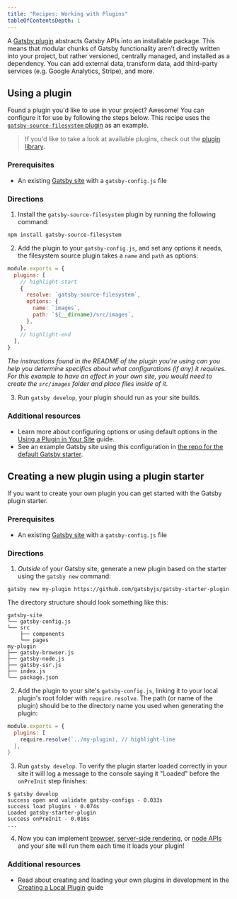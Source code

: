 ```yaml
---
title: "Recipes: Working with Plugins"
tableOfContentsDepth: 1
---
```


A [Gatsby plugin](/docs/what-is-a-plugin/) abstracts Gatsby APIs into an installable package. This means that modular chunks of Gatsby functionality aren’t directly written into your project, but rather versioned, centrally managed, and installed as a dependency. You can add external data, transform data, add third-party services (e.g. Google Analytics, Stripe), and more.

## Using a plugin

Found a plugin you'd like to use in your project? Awesome! You can configure it for use by following the steps below. This recipe uses the [`gatsby-source-filesystem` plugin](/packages/gatsby-source-filesystem/) as an example.

> If you'd like to take a look at available plugins, check out the [plugin library](/plugins).

<EggheadEmbed
  lessonLink="https://egghead.io/lessons/gatsby-install-and-use-a-plugin-in-a-gatsby-site"
  lessonTitle="Install and use a plugin in a Gatsby site"
/>

### Prerequisites

- An existing [Gatsby site](/docs/quick-start/) with a `gatsby-config.js` file

### Directions

1. Install the `gatsby-source-filesystem` plugin by running the following command:

```shell
npm install gatsby-source-filesystem
```

2. Add the plugin to your `gatsby-config.js`, and set any options it needs, the filesystem source plugin takes a `name` and `path` as options:

```javascript:title=gatsby-config.js
module.exports = {
  plugins: [
    // highlight-start
    {
      resolve: `gatsby-source-filesystem`,
      options: {
        name: `images`,
        path: `${__dirname}/src/images`,
      },
    },
    // highlight-end
  ],
}
```

_The instructions found in the README of the plugin you're using can you help you determine specifics about what configurations (if any) it requires. For this example to have an effect in your own site, you would need to create the `src/images` folder and place files inside of it._

3. Run `gatsby develop`, your plugin should run as your site builds.

### Additional resources

- Learn more about configuring options or using default options in the [Using a Plugin in Your Site](/docs/using-a-plugin-in-your-site/) guide.
- See an example Gatsby site using this configuration in [the repo for the default Gatsby starter](https://github.com/gatsbyjs/gatsby-starter-default/blob/master/gatsby-config.js).

## Creating a new plugin using a plugin starter

If you want to create your own plugin you can get started with the Gatsby plugin starter.

<EggheadEmbed
  lessonLink="https://egghead.io/lessons/gatsby-get-started-writing-a-gatsby-plugin-using-the-plugin-starter"
  lessonTitle="Get started writing a Gatsby plugin using the plugin starter"
/>

### Prerequisites

- An existing [Gatsby site](/docs/quick-start/) with a `gatsby-config.js` file

### Directions

1. _Outside_ of your Gatsby site, generate a new plugin based on the starter using the `gatsby new` command:

```shell
gatsby new my-plugin https://github.com/gatsbyjs/gatsby-starter-plugin
```

The directory structure should look something like this:

```text
gatsby-site
└── gatsby-config.js
└── src
    ├── components
    └── pages
my-plugin
├── gatsby-browser.js
├── gatsby-node.js
├── gatsby-ssr.js
├── index.js
└── package.json
```

2. Add the plugin to your site's `gatsby-config.js`, linking it to your local plugin's root folder with `require.resolve`. The path (or name of the plugin) should be to the directory name you used when generating the plugin:

```javascript:title=gatsby-site/gatsby-config.js
module.exports = {
  plugins: [
    require.resolve(`../my-plugin), // highlight-line
  ],
}
```

3. Run `gatsby develop`. To verify the plugin starter loaded correctly in your site it will log a message to the console saying it "Loaded" before the `onPreInit` step finishes:

```shell
$ gatsby develop
success open and validate gatsby-configs - 0.033s
success load plugins - 0.074s
Loaded gatsby-starter-plugin
success onPreInit - 0.016s
...
```

4. Now you can implement [browser](/docs/browser-apis/), [server-side rendering](/docs/ssr-apis/), or [node APIs](/docs/node-apis/) and your site will run them each time it loads your plugin!

### Additional resources

- Read about creating and loading your own plugins in development in the [Creating a Local Plugin](/docs/creating-a-local-plugin/) guide
